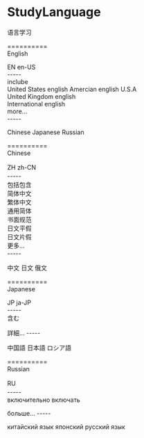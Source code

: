 # StudyLanguage
语言学习

==========                                     </br>
English

EN  en-US                                      </br>
-----                                          </br>
inclube                                        </br>
United States english Amercian english  U.S.A  </br>
United Kingdom english                         </br>
International english                          </br>
more...                                        </br>
-----                                          </br>

Chinese  Japanese  Russian                      


==========                                     </br>
Chinese                                        </br>  

ZH  zh-CN　　　　　　　　　　　　　　　　　　　　 </br>
-----　　　     　　　　　　　　　　　　　　　　　</br>
包括包含　　　　　　　　　　　　　　　　　　　　　 </br>
简体中文　　　　　　　　　　　　　　　　　　　　　 </br>
繁体中文　　　　　　　　　　　　　　　　　　　　　 </br>
通用简体　　　　　　　　　　　　　　　　　　　　　 </br>
书面规范　　　　　　　　　　　　　　　　　　　　　 </br>
日文平假　　　　　　　　　　　　　　　　　　　　　 </br>
日文片假　　　　　　　　　　　　　　　　　　　　　 </br>
更多...                                        </br>
-----                                          </br>

中文  日文  俄文




==========                                     </br>
Japanese                                       </br>

JP  ja-JP                                      </br>
-----                                          </br>
含む

詳細...
-----                                          </br>

中国語  日本語  ロシア語





==========                                     </br>
Russian                                        </br>

RU　　　　　　　　　　　　　　　　　　　　　　　　　</br>
-----     　　　　　　　　　　　　　　　　　　　　</br>
включительно
включать


больше...
-----                                         </br>

китайский язык  японский  русский язык

